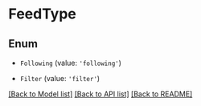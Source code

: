 # FeedType


## Enum

* `Following` (value: `'following'`)

* `Filter` (value: `'filter'`)

[[Back to Model list]](../README.md#documentation-for-models) [[Back to API list]](../README.md#documentation-for-api-endpoints) [[Back to README]](../README.md)

